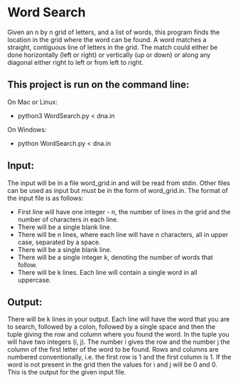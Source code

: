# Word Search
Given an n by n grid of letters, and a list of words, this program finds the location in the grid where the word can be found. A word matches a straight, contiguous line of letters in the grid. The match could either be done horizontally (left or right) or vertically (up or down) or along any diagonal either right to left or from left to right.

## This project is run on the command line:

On Mac or Linux:
- python3 WordSearch.py < dna.in

On Windows:
- python WordSearch.py < dna.in

## Input: 
The input will be in a file word_grid.in and will be read from stdin. Other files can be used as input but must be in the form of word_grid.in. The format of the input file is as follows:

- First line will have one integer - n, the number of lines in the grid and the number of characters in each line.
- There will be a single blank line.
- There will be n lines, where each line will have n characters, all in upper case, separated by a space.
- There will be a single blank line.
- There will be a single integer k, denoting the number of words that follow.
- There will be k lines. Each line will contain a single word in all uppercase.

## Output: 
There will be k lines in your output. Each line will have the word that you are to search, followed by a colon, followed by a single space and then the tuple giving the row and column where you found the word. In the tuple you will have two integers (i, j). The number i gives the row and the number j the column of the first letter of the word to be found. Rows and columns are numbered conventionally, i.e. the first row is 1 and the first column is 1. If the word is not present in the grid then the values for i and j will be 0 and 0. This is the output for the given input file.

